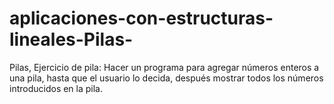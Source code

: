 # aplicaciones-con-estructuras-lineales-Pilas-
Pilas,
Ejercicio de pila: Hacer un programa para agregar números enteros a una pila, hasta que el usuario lo decida, después mostrar todos los números introducidos en la pila.
